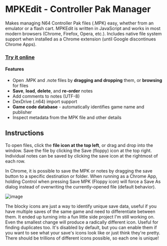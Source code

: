 # MPKEdit - Controller Pak Manager

Makes managing N64 Controller Pak files (.MPK) easy, whether from an emulator or a flash cart. MPKEdit is written in JavaScript and works in most modern browsers (Chrome, Firefox, Opera, etc.). Includes native file system support when installed as a Chrome extension (until Google discontinues Chrome Apps).

### [**Try it online**](http://rawgit.com/bryc/mempak/master/index.html)

#### Features

* Open .MPK and .note files by **dragging and dropping** them, or **browsing** for files
* **Save**, **load**, **delete**, and **re-order** notes
* Add comments to notes (UTF-8)
* DexDrive (.n64) import support
* **Game code database** - automatically identifies game name and publisher
* Inspect metadata from the MPK file and other details

## Instructions

To open files, click the **file icon at the top left**, or drag and drop into the window. Save the file by clicking the Save (floppy) icon at the top right. Individual notes can be saved by clicking the save icon at the rightmost of each row. <!--It is also possible to re-order notes by clicking and dragging.-->

In Chrome, it is possible to save the MPK or notes by dragging the save button to a specific destination or folder.
When running as a Chrome App, holding Control when pressing Save MPK (Floppy icon) will force a Save As dialog instead of overwriting the currently-opened file (default behavior). <!-- Holding the Control key while exporting a note will save the raw data without the note header. It cannot be reimported but may be useful for extracting backed up EEPROM saves. -->

![image](https://user-images.githubusercontent.com/1408749/44122120-7ba24680-9ff0-11e8-8997-b84e3a5378a8.png)

The blocky icons are just a way to identify unique save data, useful if you have multiple saves of the same game and need to differentiate between them. It ended up turning into a fun little side project I'm still working on. Even the smallest change will produce a radically different icon. Useful for finding duplicates too. It's disabled by default, but you can enable them if you want to see what your save's icons look like or just think they're pretty. There should be trillions of different icons possible, so each one is unique!
